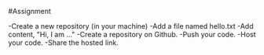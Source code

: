 #Assignment

-Create a new repository (in your machine)
-Add a file named hello.txt
-Add content, "Hi, I am ..."
-Create a repository on Github.
-Push your code.
-Host your code.
-Share the hosted link.
